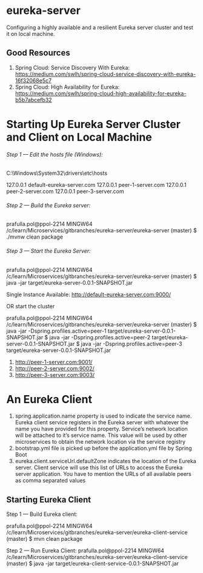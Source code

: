 # eureka-server
Configuring a highly available and a resilient Eureka server cluster and test it on local machine.

## Good Resources
1. Spring Cloud: Service Discovery With Eureka: https://medium.com/swlh/spring-cloud-service-discovery-with-eureka-16f32068e5c7
2. Spring Cloud: High Availability for Eureka: https://medium.com/swlh/spring-cloud-high-availability-for-eureka-b5b7abcefb32

# Starting Up Eureka Server Cluster and Client on Local Machine
###### Step 1 — Edit the hosts file (Windows):
C:\Windows\System32\drivers\etc\hosts

127.0.0.1 default-eureka-server.com
127.0.0.1 peer-1-server.com
127.0.0.1 peer-2-server.com
127.0.0.1 peer-3-server.com

###### Step 2 — Build the Eureka server:

prafulla.pol@ppol-2214 MINGW64 /c/learn/Microservices/gitbranches/eureka-server/eureka-server (master)
$ ./mvnw clean package


###### Step 3 — Start the Eureka Server:
prafulla.pol@ppol-2214 MINGW64 /c/learn/Microservices/gitbranches/eureka-server/eureka-server (master)
$ java -jar target/eureka-server-0.0.1-SNAPSHOT.jar

Single Instance Available: http://default-eureka-server.com:9000/

OR start the cluster

prafulla.pol@ppol-2214 MINGW64 /c/learn/Microservices/gitbranches/eureka-server/eureka-server (master)
$ java -jar -Dspring.profiles.active=peer-1 target/eureka-server-0.0.1-SNAPSHOT.jar
$ java -jar -Dspring.profiles.active=peer-2 target/eureka-server-0.0.1-SNAPSHOT.jar
$ java -jar -Dspring.profiles.active=peer-3 target/eureka-server-0.0.1-SNAPSHOT.jar

1. http://peer-1-server.com:9001/
2. http://peer-2-server.com:9002/
3. http://peer-3-server.com:9003/

# An Eureka Client

1. spring.application.name property is used to indicate the service name. Eureka client service registers in the Eureka server with whatever the name you have provided for this property. Service’s network location will be attached to it’s service name. This value will be used by other microservices to obtain the network location via the service registry
2. bootstrap.yml file is picked up before the application.yml file by Spring Boot
3. eureka.client.serviceUrl.defaultZone indicates the location of the Eureka server. Client service will use this list of URLs to access the Eureka server application. You have to mention the URLs of all available peers as comma separated values

## Starting Eureka Client
Step 1 — Build Eureka client:

prafulla.pol@ppol-2214 MINGW64 /c/learn/Microservices/gitbranches/eureka-server/eureka-client-service (master)
$ mvn clean package

Step 2 — Run Eureka Client:
prafulla.pol@ppol-2214 MINGW64 /c/learn/Microservices/gitbranches/eureka-server/eureka-client-service (master)
$ java -jar target/eureka-client-service-0.0.1-SNAPSHOT.jar
